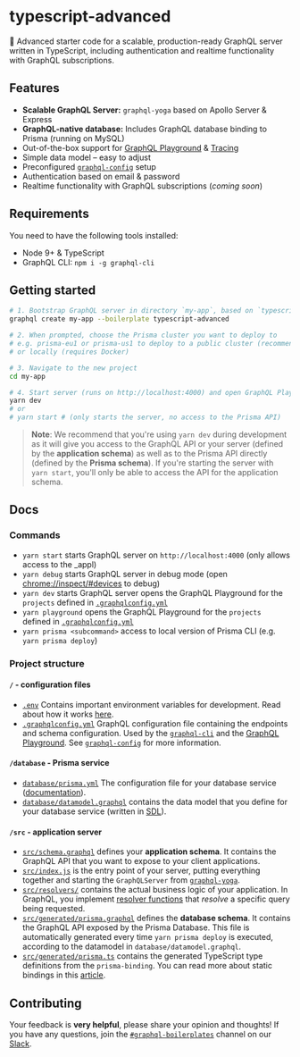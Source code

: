 # typescript-advanced

🚀 Advanced starter code for a scalable, production-ready GraphQL server written in TypeScript, including authentication and realtime functionality with GraphQL subscriptions.

## Features

* **Scalable GraphQL Server:** `graphql-yoga` based on Apollo Server & Express
* **GraphQL-native database:** Includes GraphQL database binding to Prisma (running on MySQL)
* Out-of-the-box support for [GraphQL Playground](https://github.com/prisma/graphql-playground) & [Tracing](https://github.com/apollographql/apollo-tracing)
* Simple data model – easy to adjust
* Preconfigured [`graphql-config`](https://github.com/prisma/graphql-config) setup
* Authentication based on email & password
* Realtime functionality with GraphQL subscriptions (_coming soon_)

## Requirements

You need to have the following tools installed:

* Node 9+ & TypeScript
* GraphQL CLI: `npm i -g graphql-cli`

## Getting started

```sh
# 1. Bootstrap GraphQL server in directory `my-app`, based on `typescript-advanced` boilerplate
graphql create my-app --boilerplate typescript-advanced

# 2. When prompted, choose the Prisma cluster you want to deploy to
# e.g. prisma-eu1 or prisma-us1 to deploy to a public cluster (recommended)
# or locally (requires Docker)

# 3. Navigate to the new project
cd my-app

# 4. Start server (runs on http://localhost:4000) and open GraphQL Playground
yarn dev
# or
# yarn start # (only starts the server, no access to the Prisma API)
```

> **Note**: We recommend that you're using `yarn dev` during development as it will give you access to the GraphQL API or your server (defined by the **application schema**) as well as to the Prisma API directly (defined by the **Prisma schema**). If you're starting the server with `yarn start`, you'll only be able to access the API for the application schema.

## Docs

### Commands

* `yarn start` starts GraphQL server on `http://localhost:4000` (only allows access to the \_appl)
* `yarn debug` starts GraphQL server in debug mode (open [chrome://inspect/#devices](chrome://inspect/#devices) to debug)
* `yarn dev` starts GraphQL server opens the GraphQL Playground for the `projects` defined in [`.graphqlconfig.yml`](./.graphqlconfig.yml)
* `yarn playground` opens the GraphQL Playground for the `projects` defined in [`.graphqlconfig.yml`](./.graphqlconfig.yml)
* `yarn prisma <subcommand>` access to local version of Prisma CLI (e.g. `yarn prisma deploy`)

### Project structure

#### `/` - configuration files

* [`.env`](./.env) Contains important environment variables for development. Read about how it works [here](https://github.com/motdotla/dotenv).
* [`.graphqlconfig.yml`](./.graphqlconfig.yml) GraphQL configuration file containing the endpoints and schema configuration. Used by the [`graphql-cli`](https://github.com/prisma/graphql-cli) and the [GraphQL Playground](https://github.com/prisma/graphql-playground). See [`graphql-config`](https://github.com/prisma/graphql-config) for more information.

#### `/database` - Prisma service

* [`database/prisma.yml`](./database/prisma.yml) The configuration file for your database service ([documentation](https://www.prismagraphql.com/docs/reference/prisma.yml/overview-and-example-foatho8aip)).
* [`database/datamodel.graphql`](./database/datamodel.graphql) contains the data model that you define for your database service (written in [SDL](https://blog.graph.cool/graphql-sdl-schema-definition-language-6755bcb9ce51)).

#### `/src` - application server

* [`src/schema.graphql`](src/schema.graphql) defines your **application schema**. It contains the GraphQL API that you want to expose to your client applications.
* [`src/index.js`](src/index.js) is the entry point of your server, putting everything together and starting the `GraphQLServer` from [`graphql-yoga`](https://github.com/prisma/graphql-yoga).
* [`src/resolvers/`](src/resolvers) contains the actual business logic of your application. In GraphQL, you implement [resolver functions](http://graphql.org/learn/execution/) that _resolve_ a specific query being requested.
* [`src/generated/prisma.graphql`](src/generated/prisma.graphql) defines the **database schema**. It contains the GraphQL API exposed by the Prisma Database. This file is automatically generated every time `yarn prisma deploy` is executed, according to the datamodel in `database/datamodel.graphql`.
* [`src/generated/prisma.ts`](src/generated/prisma.ts) contains the generated TypeScript type definitions from the `prisma-binding`. You can read more about static bindings in this [article](https://blog.graph.cool/reusing-composing-graphql-apis-with-graphql-bindings-80a4aa37cff5).

## Contributing

Your feedback is **very helpful**, please share your opinion and thoughts! If you have any questions, join the [`#graphql-boilerplates`](https://prisma.slack.com/messages/graphql-boilerplates) channel on our [Slack](https://prisma.slack.com/).
